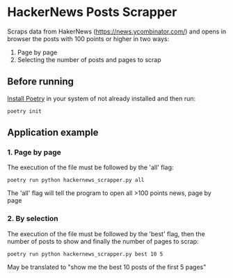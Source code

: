 # HackerNews Posts Scrapper
Scraps data from HakerNews (https://news.ycombinator.com/) and opens in browser the posts with 100 points or higher in two ways: 

1. Page by page 
2. Selecting the number of posts and pages to scrap 

## Before running
[Install Poetry](https://python-poetry.org/docs/#installation) in your system of not already installed and then run:
```
poetry init
```

## Application example
### 1. Page by page 
The execution of the file must be followed by the 'all' flag:
```
poetry run python hackernews_scrapper.py all
```
The 'all' flag will tell the program to open all >100 points news, page by page

### 2. By selection
The execution of the file must be followed by the 'best' flag, then the number of posts to show and finally the number of pages to scrap:
```
poetry run python hackernews_scrapper.py best 10 5
```
May be translated to "show me the best 10 posts of the first 5 pages"
